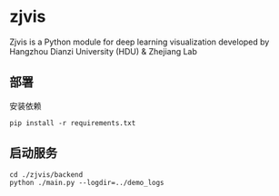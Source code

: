 # zjvis
Zjvis is a Python module for deep learning visualization developed by Hangzhou Dianzi University (HDU) & Zhejiang Lab

## 部署

安装依赖

```
pip install -r requirements.txt
```

## 启动服务

```
cd ./zjvis/backend
python ./main.py --logdir=../demo_logs
```

